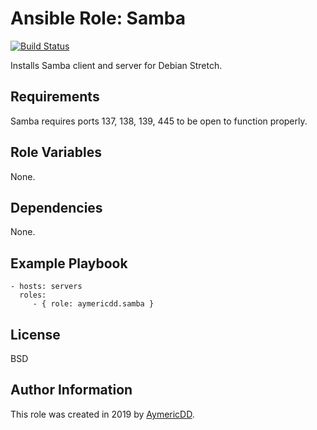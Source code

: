 Ansible Role: Samba
=========

[![Build Status](https://travis-ci.com/aymericDD/ansible-role-samba.svg?branch=master)](https://travis-ci.com/aymericDD/ansible-role-samba)

Installs Samba client and server for Debian Stretch.

Requirements
------------

Samba requires ports 137, 138, 139, 445 to be open to function properly.

Role Variables
--------------

None.

Dependencies
------------

None.

Example Playbook
----------------

    - hosts: servers
      roles:
         - { role: aymericdd.samba }

License
-------

BSD

Author Information
------------------

This role was created in 2019 by [AymericDD](https://github.com/aymericDD).